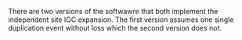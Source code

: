 There are two versions of the softwawre that both implement the independent site IGC expansion.
The first version assumes one single duplication event without loss which the second version does not.
